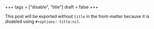 +++
tags = ["disable", "title"]
draft = false
+++

This post will be exported without `title` in the front-matter because
it is disabled using `#+options: title:nil`.
